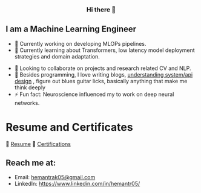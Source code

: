 <h3 align='center'> Hi there 👋</h3> 
<!--<p align="center"> <img src="https://komarev.com/ghpvc/?username=hemantr05" alt="hemantr05" /> </p>-->

<!--
[![Github](https://img.shields.io/github/followers/Hemantr05?label=Follow&style=social)](https://github.com/Hemantr05)
-->

<!--
**Hemantr05/Hemantr05** is a ✨ _special_ ✨ repository because its `README.md` (this file) appears on your GitHub profile. -->

##  I am a Machine Learning Engineer

<!-- - 🛠 I'm proficient with: Deep Learning, Python, and Data Science/CV/DL/NLP frameworks. -->
<!-- - 🔭 Currently working on: Building and serving NLP/Vision-based models for VrDU (Visually rich Document Understanding). -->
- 🔭 Currently working on developing MLOPs pipelines.
- 🌱 Currently learning about Transformers, low latency model deployment strategies and domain adaptation.
<!-- - 🌱 Currently learning: Hugging Face and Semi/Self supervised machine learning, async MLOps -->
- 👯 Looking to collaborate on projects and research related CV and NLP.
- 💬 Besides programming, I love writing blogs, [understanding system/api design](https://hemantr05.github.io/menu/writing.html) , figure out blues guitar licks, basically anything that make me think deeply
- ⚡ Fun fact: Neuroscience influenced my to work on deep neural networks.


# Resume and Certificates
📃 [Resume](https://drive.google.com/file/d/1RLCpFa8FVKB_7mvOaMQIAxQ_RAMhg2pY/view?usp=sharing)
📃 [Certifications](https://drive.google.com/drive/folders/1BCIJMKcwzLEfXKqdh3-X0Vez-6GYGz6N?usp=sharing)


## Reach me at: 
- Email: hemantrak05@gmail.com
- LinkedIn: https://www.linkedin.com/in/hemantr05/

<!--
**Portfolio & Articles:**
- Portolio: https://hemantr05.github.io

**Articles:**
- Medium: https://medium.com/@hemantrakesh

**Forums:**
- StackOverFlow: https://stackoverflow.com/users/4598649/hemant-rakesh
- Pytorch: https://discuss.pytorch.org/u/hemantr05/summary
-->

<!--<p align="center">
  <img alig src="https://github-profile-trophy.vercel.app/?username=hemantr05&column=6&rank=SSS,SS,S,AAA,AA,A,B,C" />
</p> -->

<!--
## 🧰 Languages and Tools:
<p align="center">
<img src="https://raw.githubusercontent.com/github/explore/80688e429a7d4ef2fca1e82350fe8e3517d3494d/topics/python/python.png" alt="Python" height="40" style="vertical-align:top; margin:4px">
<img src="https://raw.githubusercontent.com/github/explore/80688e429a7d4ef2fca1e82350fe8e3517d3494d/topics/visual-studio-code/visual-studio-code.png" alt="VS Code" height="40" style="vertical-align:top; margin:4px">
<img src="https://raw.githubusercontent.com/github/explore/80688e429a7d4ef2fca1e82350fe8e3517d3494d/topics/sql/sql.png" alt="SQL" height="40" style="vertical-align:top; margin:4px">
<img src="https://raw.githubusercontent.com/github/explore/78df643247d429f6cc873026c0622819ad797942/topics/github/github.png" alt="Github" height="40" style="vertical-align:top; margin:4px">
<img src="https://raw.githubusercontent.com/github/explore/80688e429a7d4ef2fca1e82350fe8e3517d3494d/topics/git/git.png" alt="Git" height="40" style="vertical-align:top; margin:4px">
<img src="https://raw.githubusercontent.com/github/explore/80688e429a7d4ef2fca1e82350fe8e3517d3494d/topics/cpp/cpp.png" alt="cpp" height="40" style="vertical-align:top; margin:4px" alt="Windows" height="40" style="vertical-align:top; margin:4px">
<img src="https://raw.githubusercontent.com/github/explore/80688e429a7d4ef2fca1e82350fe8e3517d3494d/topics/flask/flask.png" alt="flask" height="40" style="vertical-align:top; margin:4px" alt="Windows" height="40" style="vertical-align:top; margin:4px">
<img src="https://avatars.githubusercontent.com/u/21003710?s=200&v=4" alt="pytorch" height="40" style="vertical-align:top; margin:4px" alt="Windows" height="40" style="vertical-align:top; margin:4px">
<img src="https://raw.githubusercontent.com/github/explore/80688e429a7d4ef2fca1e82350fe8e3517d3494d/topics/django/django.png" alt="django" height="40" style="vertical-align:top; margin:4px" alt="Windows" height="40" style="vertical-align:top; margin:4px">
<img src="https://raw.githubusercontent.com/github/explore/80688e429a7d4ef2fca1e82350fe8e3517d3494d/topics/tensorflow/tensorflow.png" alt="tensorflow" height="40" style="vertical-align:top; margin:4px" alt="Windows" height="40" style="vertical-align:top; margin:4px">
<img src="https://raw.githubusercontent.com/github/explore/80688e429a7d4ef2fca1e82350fe8e3517d3494d/topics/docker/docker.png" alt="docker" height="40" style="vertical-align:top; margin:4px" alt="Windows" height="40" style="vertical-align:top; margin:4px">
<img src="https://raw.githubusercontent.com/github/explore/80688e429a7d4ef2fca1e82350fe8e3517d3494d/topics/jupyter-notebook/jupyter-notebook.png" alt="jupyter-notebook" height="40" style="vertical-align:top; margin:4px" alt="Windows" height="40" style="vertical-align:top; margin:4px">
<img src="https://fastapi.tiangolo.com/img/logo-margin/logo-teal.png" alt="fastapi" height="40" style="vertical-align:top; margin:4px" alt="Windows" height="40" style="vertical-align:top; margin:4px">
-->

<!--
<p>
    <img class="center" alt="Hemant Rakesh's github visitors" src="https://visitor-badge.laobi.icu/badge?page_id=Hemantr05.Hemantr05"/>
</p>
-->

<!--
## :trophy: My Github Stats:


![GitHub stats](https://readme-stats-cfgj2cxdy.vercel.app/api?username=CharalambosIoannou&count_private=true&show_icons=true&theme=tokyonight)
![Top Langs](https://readme-stats-cfgj2cxdy.vercel.app/api/top-langs/?username=CharalambosIoannou&hide=php&theme=tokyonight)
-->
  
<!--  
<div>
<a href="https://github-readme-stats.vercel.app/api?username=hemantr05&count_private=true&theme=tokyonight">
  <img  align="left" src="https://github-readme-stats.vercel.app/api?username=hemantr05&count_private=true&theme=tokyonight" />
</a>
-->
  
<!--<a href="https://readme-stats-cfgj2cxdy.vercel.app/api/top-langs/?username=Hemantr05&hide=php&theme=tokyonight">
  <img align="left" src="https://readme-stats-cfgj2cxdy.vercel.app/api/top-langs/?username=Hemantr05&hide=php&theme=tokyonight" />
</a>-->
<!--
  <a href="https://github.com/hemantr05">
    <img src = "https://github-readme-stats.vercel.app/api/top-langs/?username=hemantr05&hide=javascript&layout=compact&langs_count=8&theme=tokyonight">
  </a>  
  
</div>
-->

<!-- <p align="center"><img src="https://github-readme-streak-stats.herokuapp.com/?user=hemantr05&theme=tokyonight" alt="hemant" /></p> -->
<!-- <p><img src="https://github-readme-streak-stats.herokuapp.com/?user=hemantr05&theme=tokyonight" alt="hemant" /></p> -->


